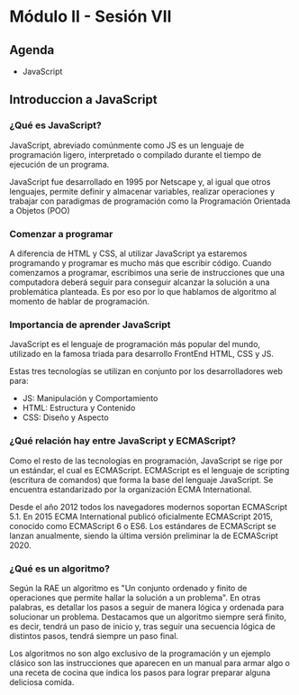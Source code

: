 # Módulo II - Sesión VII

## Agenda

- JavaScript

## Introduccion a JavaScript

### ¿Qué es JavaScript?

JavaScript, abreviado comúnmente como JS es un lenguaje de programación ligero, interpretado o compilado durante el tiempo de ejecución de un programa.

JavaScript fue desarrollado en 1995 por Netscape y, al igual que otros lenguajes, permite definir y almacenar variables, realizar operaciones y trabajar con paradigmas de programación como la Programación Orientada a Objetos (POO)

### Comenzar a programar

A diferencia de HTML y CSS, al utilizar JavaScript ya estaremos programando y programar es mucho más que escribir código. Cuando comenzamos a programar, escribimos una serie de instrucciones que una computadora deberá seguir para conseguir alcanzar la solución a una problemática planteada. Es por eso por lo que hablamos de algoritmo al momento de hablar de programación.

### Importancia de aprender JavaScript

JavaScript es el lenguaje de programación más popular del mundo, utilizado en la famosa triada para desarrollo FrontEnd HTML, CSS y JS.

Estas tres tecnologías se utilizan en conjunto por los desarrolladores web para:

- JS: Manipulación y Comportamiento
- HTML: Estructura y Contenido
- CSS: Diseño y Aspecto

### ¿Qué relación hay entre JavaScript y ECMAScript?

Como el resto de las tecnologías en programación, JavaScript se rige por un estándar, el cual es ECMAScript. ECMAScript es el lenguaje de scripting (escritura de comandos) que forma la base del lenguaje JavaScript. Se encuentra estandarizado por la organización ECMA International.

Desde el año 2012 todos los navegadores modernos soportan ECMAScript 5.1. En 2015 ECMA International publicó oficialmente ECMAScript 2015, conocido como ECMAScript 6 o ES6. Los estándares de ECMAScript se lanzan anualmente, siendo la última versión preliminar la de ECMAScript 2020.

### ¿Qué es un algoritmo?

Según la RAE un algoritmo es "Un conjunto ordenado y finito de operaciones que permite hallar la solución a un problema".
En otras palabras, es detallar los pasos a seguir de manera lógica y ordenada para solucionar un problema. Destacamos que un algoritmo siempre será finito, es decir, tendrá un paso de inicio y, tras seguir una secuencia lógica de distintos pasos, tendrá siempre un paso final.

Los algoritmos no son algo exclusivo de la programación y un ejemplo clásico son las instrucciones que aparecen en un manual para armar algo o una receta de cocina que indica los pasos para lograr preparar alguna deliciosa comida.
